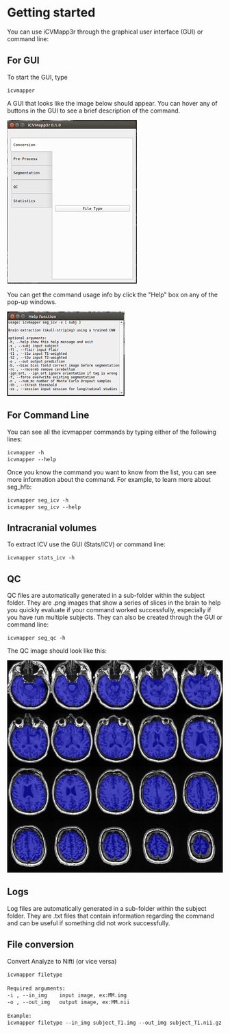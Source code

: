 # Getting started

You can use iCVMapp3r through the graphical user interface (GUI) or command line:

## For GUI

To start the GUI, type

    icvmapper

A GUI that looks like the image below should appear. You can hover any of buttons in the GUI to see a brief description of the command.

![Graphical user interface for the Dasher application](images/icvmapper_gui.png)

You can get the command usage info by click the "Help" box on any of the pop-up windows.

![Help screen for graphical user interface for Dasher application](images/icvmapper_help.png)

## For Command Line

You can see all the icvmapper commands by typing either of the following lines:

    icvmapper -h
    icvmapper --help

Once you know the command you want to know from the list, you can see more information about the command. For example, to learn more about seg_hfb:

    icvmapper seg_icv -h
    icvmapper seg_icv --help

## Intracranial volumes
To extract ICV use the GUI (Stats/ICV) or command line:

    icvmapper stats_icv -h

## QC
QC files are automatically generated in a sub-folder within the subject folder.
They are .png images that show a series of slices in the brain to
help you quickly evaluate if your command worked successfully,
especially if you have run multiple subjects.
They can also be created through the GUI or command line:

    icvmapper seg_qc -h

The QC image should look like this:

![Quality control image for icv segmentation](images/icv_seg_qc.png)


## Logs
Log files are automatically generated in a sub-folder within the subject folder.
They are .txt files that contain information regarding the command
and can be useful if something did not work successfully.

## File conversion

Convert Analyze to Nifti (or vice versa)

    icvmapper filetype

    Required arguments:
    -i , --in_img    input image, ex:MM.img
    -o , --out_img   output image, ex:MM.nii

    Example:
    icvmapper filetype --in_img subject_T1.img --out_img subject_T1.nii.gz


